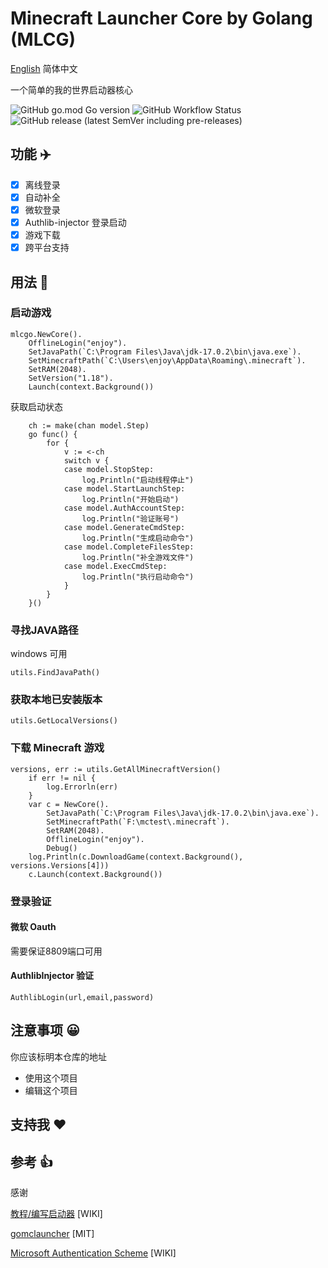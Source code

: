 # Minecraft Launcher Core by Golang (MLCG)

[English](README.md) 简体中文

一个简单的我的世界启动器核心

![GitHub go.mod Go version](https://img.shields.io/github/go-mod/go-version/mcoo/mlcgo?style=for-the-badge) ![GitHub Workflow Status](https://img.shields.io/github/workflow/status/mcoo/mlcgo/goreleaser?style=for-the-badge) ![GitHub release (latest SemVer including pre-releases)](https://img.shields.io/github/v/release/mcoo/mlcgo?include_prereleases&style=for-the-badge)

## 功能 ✈️

- [x] 离线登录
- [x] 自动补全
- [x] 微软登录
- [x] Authlib-injector 登录启动
- [x] 游戏下载
- [x] 跨平台支持

## 用法 🚀

### 启动游戏

```golang
mlcgo.NewCore().
    OfflineLogin("enjoy").
    SetJavaPath(`C:\Program Files\Java\jdk-17.0.2\bin\java.exe`).
    SetMinecraftPath(`C:\Users\enjoy\AppData\Roaming\.minecraft`).
    SetRAM(2048).
    SetVersion("1.18").
    Launch(context.Background())
```

获取启动状态

```golang
    ch := make(chan model.Step)
    go func() {
		for {
			v := <-ch
			switch v {
			case model.StopStep:
				log.Println("启动线程停止")
			case model.StartLaunchStep:
				log.Println("开始启动")
			case model.AuthAccountStep:
				log.Println("验证账号")
			case model.GenerateCmdStep:
				log.Println("生成启动命令")
			case model.CompleteFilesStep:
				log.Println("补全游戏文件")
			case model.ExecCmdStep:
				log.Println("执行启动命令")
			}
		}
	}()
```

### 寻找JAVA路径

windows 可用

```golang
utils.FindJavaPath()
```

### 获取本地已安装版本

```golang
utils.GetLocalVersions()
```

### 下载 Minecraft 游戏

```golang
versions, err := utils.GetAllMinecraftVersion()
	if err != nil {
		log.Errorln(err)
	}
	var c = NewCore().
		SetJavaPath(`C:\Program Files\Java\jdk-17.0.2\bin\java.exe`).
		SetMinecraftPath(`F:\mctest\.minecraft`).
		SetRAM(2048).
		OfflineLogin("enjoy").
		Debug()
	log.Println(c.DownloadGame(context.Background(), versions.Versions[4]))
	c.Launch(context.Background())
```

### 登录验证

#### 微软 Oauth

需要保证8809端口可用

#### AuthlibInjector 验证

```golang
AuthlibLogin(url,email,password)
```

## 注意事项 😀

你应该标明本仓库的地址

- 使用这个项目
- 编辑这个项目

## 支持我 ❤️

## 参考 👍

感谢

[教程/编写启动器](https://minecraft.fandom.com/zh/wiki/%E6%95%99%E7%A8%8B/%E7%BC%96%E5%86%99%E5%90%AF%E5%8A%A8%E5%99%A8) [WIKI]

[gomclauncher](https://github.com/xmdhs/gomclauncher) [MIT]

[Microsoft Authentication Scheme](https://wiki.vg/Microsoft_Authentication_Scheme) [WIKI]
